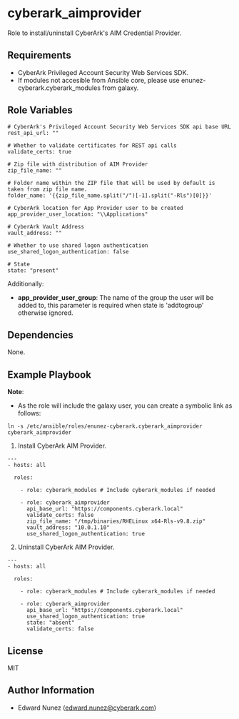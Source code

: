 cyberark_aimprovider
====================

Role to install/uninstall CyberArk's AIM Credential Provider.

Requirements
------------

- CyberArk Privileged Account Security Web Services SDK.
- If modules not accesible from Ansible core, please use enunez-cyberark.cyberark_modules from galaxy.

Role Variables
--------------
```
# CyberArk's Privileged Account Security Web Services SDK api base URL
rest_api_url: ""

# Whether to validate certificates for REST api calls
validate_certs: true

# Zip file with distribution of AIM Provider
zip_file_name: ""

# Folder name within the ZIP file that will be used by default is taken from zip file name.
folder_name: '{{zip_file_name.split("/")[-1].split("-Rls")[0]}}'

# CyberArk location for App Provider user to be created
app_provider_user_location: "\\Applications"

# CyberArk Vault Address
vault_address: ""

# Whether to use shared logon authentication
use_shared_logon_authentication: false

# State
state: "present"
```


Additionally:
- **app_provider_user_group**: The name of the group the user will be added to, this parameter is required when state is 'addtogroup' otherwise ignored.

Dependencies
------------

None.


Example Playbook
----------------

**Note**: 
- As the role will include the galaxy user, you can create a symbolic link as follows:
```
ln -s /etc/ansible/roles/enunez-cyberark.cyberark_aimprovider cyberark_aimprovider
```

1) Install CyberArk AIM Provider.

```
---
- hosts: all

  roles:

    - role: cyberark_modules # Include cyberark_modules if needed

    - role: cyberark_aimprovider
      api_base_url: "https://components.cyberark.local"
      validate_certs: false
      zip_file_name: "/tmp/binaries/RHELinux x64-Rls-v9.8.zip"
      vault_address: "10.0.1.10"
      use_shared_logon_authentication: true
```

2) Uninstall CyberArk AIM Provider.
```
---
- hosts: all

  roles:

    - role: cyberark_modules # Include cyberark_modules if needed

    - role: cyberark_aimprovider
      api_base_url: "https://components.cyberark.local"
      use_shared_logon_authentication: true
      state: "absent"
      validate_certs: false
```

License
-------

MIT

Author Information
------------------

- Edward Nunez (edward.nunez@cyberark.com)
